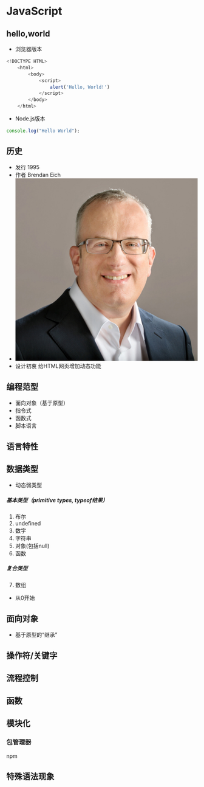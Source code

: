 # JavaScript

## hello,world
* 浏览器版本

```javascript
<!DOCTYPE HTML>
	<html>
		<body>
			<script>
				alert('Hello, World!')
			</script>
		</body>
	</html>
```

* Node.js版本

```javascript
console.log("Hello World");
```
## 历史
* 发行 1995
* 作者 Brendan Eich
* ![](https://github.com/mingchaoyan/MyUsedLanguages/blob/master/JavaScript/Brendan_Eich-JavaScript-1995.jpg)
* 设计初衷 给HTML网页增加动态功能

## 编程范型

* 面向对象（基于原型）
* 指令式
* 函数式
* 脚本语言

## 语言特性

## 数据类型
* 动态弱类型

##### 基本类型（primitive types, typeof结果）

1. 布尔
2. undefined
3. 数字
4. 字符串
5. 对象(包括null)
6. 函数

##### 复合类型
7. 数组
* 从0开始

## 面向对象
* 基于原型的“继承”

## 操作符/关键字

## 流程控制

## 函数

## 模块化
### 包管理器 
npm

## 特殊语法现象
